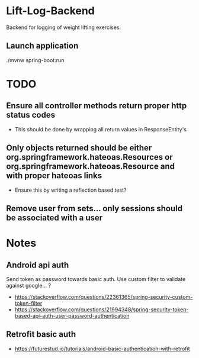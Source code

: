 # Lift-Log-Backend
Backend for logging of weight lifting exercises.

## Launch application
./mvnw spring-boot:run

# TODO
## Ensure all controller methods return proper http status codes
- This should be done by wrapping all return values in ResponseEntity's

## Only objects returned should be either org.springframework.hateoas.Resources or org.springframework.hateoas.Resource and with proper hateoas links
- Ensure this by writing a reflection based test?

## Remove user from sets... only sessions should be associated with a user

# Notes
## Android api auth
Send token as password towards basic auth. Use custom filter to validate against google... ?
* https://stackoverflow.com/questions/22361365/spring-security-custom-token-filter
* https://stackoverflow.com/questions/21994348/spring-security-token-based-api-auth-user-password-authentication

## Retrofit basic auth
* https://futurestud.io/tutorials/android-basic-authentication-with-retrofit
